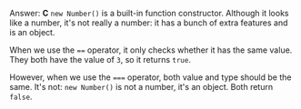 Answer: **C**
`new Number()` is a built-in function constructor. Although it looks like a number, it's not really a number: it has a bunch of extra features and is an object.

When we use the `==` operator, it only checks whether it has the same value. They both have the value of `3`, so it returns `true`.

However, when we use the `===` operator, both value and type should be the same. It's not: `new Number()` is not a number, it's an object. Both return `false`.